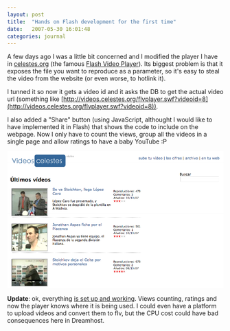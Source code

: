 ```yaml
---
layout: post
title:  "Hands on Flash development for the first time"
date:   2007-05-30 16:01:48
categories: journal
---
```


A few days ago I was a little bit concerned and I modified the player I have in [celestes.org](http://celestes.org/) (the famous [Flash Video Player](http://www.jeroenwijering.com/?item=Flash_video_Player)). Its biggest problem is that it exposes the file you want to reproduce as a parameter, so it's easy to steal the video from the website (or even worse, to hotlink it).


I tunned it so now it gets a video id and it asks the DB to get the actual video url (something like [http://videos.celestes.org/flvplayer.swf?videoid=8](http://videos.celestes.org/flvplayer.swf?videoid=8)).

I also added a "Share" button (using JavaScript, althought I would like to have implemented it in Flash) that shows the code to include on the webpage. Now I only have to count the views, group all the videos in a single page and allow ratings to have a baby YouTube :P


<a href="img/journal/videos-celestes.png" data-toggle="lightbox"><img src="img/journal/videos-celestes.png" alt="Vídeos celestes" class="img-responsive" /></a>


**Update**: ok, everything [is set up and working](http://videos.celestes.org/). Views counting, ratings and now the player knows where it is being used. I could even have a platform to upload videos and convert them to flv, but the CPU cost could have bad consequences here in Dreamhost. 